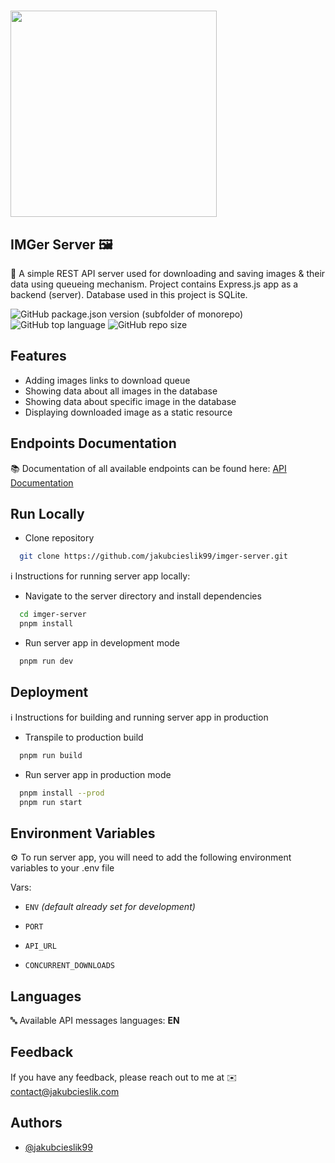 # <img src="https://i.ibb.co/dMSMJ3p/imger-server-1.png" width="330">

## IMGer Server 🖼️

📌 A simple REST API server used for downloading and saving images & their data using queueing mechanism. Project contains
Express.js app as a backend (server). Database used in this project is SQLite.

![GitHub package.json version (subfolder of monorepo)](https://img.shields.io/github/package-json/v/jakubcieslik99/imger-server?color=orange&filename=package.json&label=server%20version)
![GitHub top language](https://img.shields.io/github/languages/top/jakubcieslik99/imger-server)
![GitHub repo size](https://img.shields.io/github/repo-size/jakubcieslik99/imger-server)

## Features

- Adding images links to download queue
- Showing data about all images in the database
- Showing data about specific image in the database
- Displaying downloaded image as a static resource

## Endpoints Documentation

📚 Documentation of all available endpoints can be found here:
[API Documentation](https://documenter.getpostman.com/view/20607862/2s93JzKLEM)

## Run Locally

- Clone repository

```bash
  git clone https://github.com/jakubcieslik99/imger-server.git
```

ℹ️ Instructions for running server app locally:

- Navigate to the server directory and install dependencies

```bash
  cd imger-server
  pnpm install
```

- Run server app in development mode

```bash
  pnpm run dev
```

## Deployment

ℹ️ Instructions for building and running server app in production

- Transpile to production build

```bash
  pnpm run build
```

- Run server app in production mode

```bash
  pnpm install --prod
  pnpm run start
```

## Environment Variables

⚙️ To run server app, you will need to add the following environment variables to your .env file

Vars:

- `ENV` _(default already set for development)_

- `PORT`
- `API_URL`

- `CONCURRENT_DOWNLOADS`

## Languages

🔤 Available API messages languages: **EN**

## Feedback

If you have any feedback, please reach out to me at ✉️ contact@jakubcieslik.com

## Authors

- [@jakubcieslik99](https://www.github.com/jakubcieslik99)
